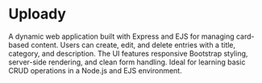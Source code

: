 # Uploady
A dynamic web application built with Express and EJS for managing card-based content. Users can create, edit, and delete entries with a title, category, and description. The UI features responsive Bootstrap styling, server-side rendering, and clean form handling. Ideal for learning basic CRUD operations in a Node.js and EJS environment.
